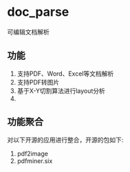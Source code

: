# doc_parse
可编辑文档解析

## 功能
1. 支持PDF、Word、Excel等文档解析
2. 支持PDF转图片
3. 基于X-Y切割算法进行layout分析
4. 

## 功能聚合
对以下开源的应用进行整合，开源的包如下:
1. pdf2image
2. pdfminer.six
   
